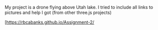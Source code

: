 My project is a drone flying above Utah lake. I tried to include all links to pictures and help I got (from other three.js projects)

[https://rbcabanks.github.io/Assignment-2/
